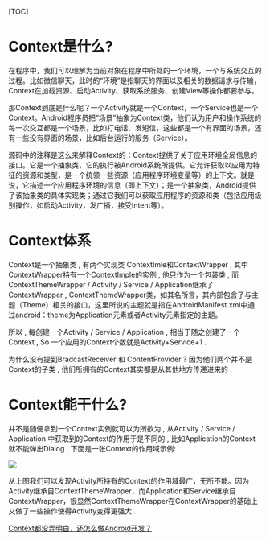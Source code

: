 [TOC]

# Context是什么?

在程序中，我们可以理解为当前对象在程序中所处的一个环境，一个与系统交互的过程。比如微信聊天，此时的“环境”是指聊天的界面以及相关的数据请求与传输，Context在加载资源、启动Activity、获取系统服务、创建View等操作都要参与。

那Context到底是什么呢？一个Activity就是一个Context，一个Service也是一个Context。Android程序员把“场景”抽象为Context类，他们认为用户和操作系统的每一次交互都是一个场景，比如打电话、发短信，这些都是一个有界面的场景，还有一些没有界面的场景，比如后台运行的服务（Service）。

源码中的注释是这么来解释Context的：Context提供了关于应用环境全局信息的接口。它是一个抽象类，它的执行被Android系统所提供。它允许获取以应用为特征的资源和类型，是一个统领一些资源（应用程序环境变量等）的上下文。就是说，它描述一个应用程序环境的信息（即上下文）；是一个抽象类，Android提供了该抽象类的具体实现类；通过它我们可以获取应用程序的资源和类（包括应用级别操作，如启动Activity，发广播，接受Intent等）。

# Context体系

Context是一个抽象类 , 有两个实现类 ContextImle和ContextWrapper , 其中ContextWrapper持有一个ContextImple的实例 , 他只作为一个包装类 , 而ContextThemeWrapper / Activity / Service / Application继承了ContextWrapper , ContextThemeWrapper类，如其名所言，其内部包含了与主题（Theme）相关的接口，这里所说的主题就是指在AndroidManifest.xml中通过android：theme为Application元素或者Activity元素指定的主题。

所以 , 每创建一个Activity / Service / Application , 相当于随之创建了一个Context , So 一个应用的Context个数就是Activity+Service+1 . 

为什么没有提到BradcastReceiver 和 ContentProvider ? 因为他们两个并不是Context的子类 , 他们所拥有的Context其实都是从其他地方传递进来的 .



# Context能干什么?

并不是随便拿到一个Context实例就可以为所欲为 , 从Activity / Service / Application 中获取到的Context的作用于是不同的 , 比如Application的Context就不能弹出Dialog . 下面是一张Context的作用域示例:

![](http://upload-images.jianshu.io/upload_images/1187237-fb32b0f992da4781.png?imageMogr2/auto-orient/strip%7CimageView2/2/w/1240)

从上图我们可以发现Activity所持有的Context的作用域最广，无所不能。因为Activity继承自ContextThemeWrapper，而Application和Service继承自ContextWrapper，很显然ContextThemeWrapper在ContextWrapper的基础上又做了一些操作使得Activity变得更强大 . 

[Context都没弄明白，还怎么做Android开发？](http://www.jianshu.com/p/94e0f9ab3f1d)

















